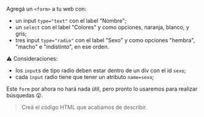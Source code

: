 Agregá un `<form>` a tu web con:

- un input `type="text"` con el label "Nombre";
- un `select` con el label "Colores" y como opciones, naranja, blanco, y gris;
- tres input `type="radio"` con el label "Sexo" y como opciones "hembra", "macho" e "indistinto", en ese orden. 

:warning: Consideraciones:

- los `input`s de tipo radio deben estar dentro de un div con el id `sexo`;
- cada `ìnput` radio tiene que tener un atributo `name=sexo`;

Este `form` por ahora no hará nada útil, pero pronto lo usaremos para realizar búsquedas :open_mouth:.

> Creá el código HTML que acabamos de describir.